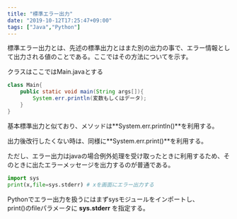 ```yaml
---
title: "標準エラー出力"
date: "2019-10-12T17:25:47+09:00"
tags: ["Java","Python"]
---
```


標準エラー出力とは、先述の標準出力とはまた別の出力の事で、エラー情報として出力される値のことである。ここではその方法についてを示す。

<div class="note_content_by_programming_language" id="note_content_Java">

クラスはここではMain.javaとする

```java
class Main{
    public static void main(String args[]){
        System.err.println(変数もしくはデータ);
    }
}
```

基本標準出力と似ており、メソッドは**System.err.println()**を利用する。

出力後改行したくない時は、同様に**System.err.print()**を利用する。

ただし、エラー出力はjavaの場合例外処理を受け取ったときに利用するため、そのときに出たエラーメッセージを出力するのが普通である。

</div>
<div class="note_content_by_programming_language" id="note_content_Python">

```python
import sys
print(x,file=sys.stderr) # xを画面にエラー出力する
```

Pythonでエラー出力を扱うにはまずsysモジュールをインポートし、<br>
print()のfileパラメータに **sys.stderr** を指定する。

</div>